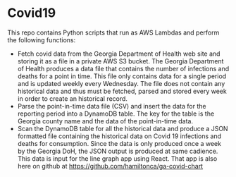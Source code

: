 # Covid19
This repo contains Python scripts that run as AWS Lambdas and perform the following functions:
* Fetch covid data from the Georgia Department of Health web site and storing it as a file in a private AWS S3 bucket. The Georgia Department of Health produces a data file that contains the number of infections and deaths for a point in time. This file only contains data for a single period and is updated weekly every Wednesday. The file does not contain any historical data and thus must be fetched, parsed and stored every week in order to create an historical record.
* Parse the point-in-time data file (CSV) and insert the data for the reporting period into a DynamoDB table. The key for the table is the Georgia county name and the data of the point-in-time data.
* Scan the DynamoDB table for all the historical data and produce a JSON formatted file containing the historical data on Covid 19 infections and deaths for consumption. Since the data is only produced once a week by the Georgia DoH, the JSON output is produced at same cadience. This data is input for the line graph app using React. That app is also here on github at https://github.com/hamiltonca/ga-covid-chart